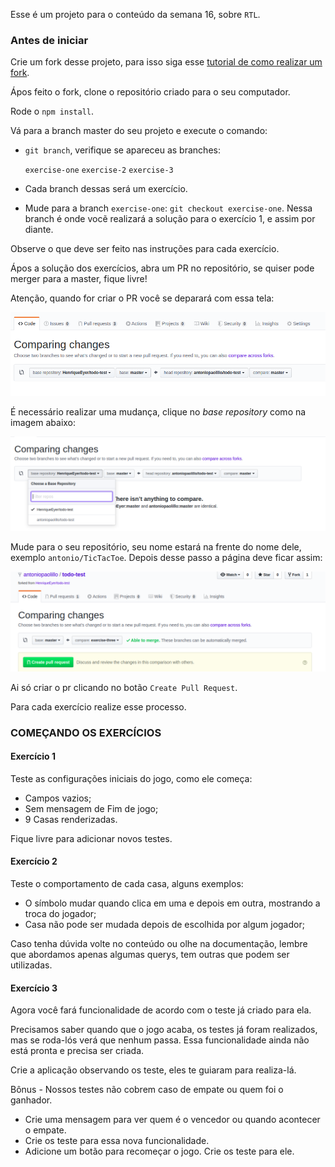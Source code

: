 Esse é um projeto para o conteúdo da semana 16, sobre `RTL`.

### Antes de iniciar

Crie um fork desse projeto, para isso siga esse [tutorial de como realizar um fork](https://github.com/facebook/create-react-app).

Ápos feito o fork, clone o repositório criado para o seu computador.

Rode o `npm install`.

Vá para a branch master do seu projeto e execute o comando:
- `git branch`, verifique se apareceu as branches:

  `exercise-one`
  `exercise-2`
  `exercise-3`

- Cada branch dessas será um exercício.
- Mude para a branch `exercise-one`: `git checkout exercise-one`. Nessa branch é onde vocẽ realizará a solução para o exercício 1, e assim por diante.

Observe o que deve ser feito nas instruções para cada exercício.

Ápos a solução dos exercícios, abra um PR no repositório, se quiser pode merger para a master, fique livre!

Atenção, quando for criar o PR você se deparará com essa tela:

![PR do exercício](images/example-pr.png)

É necessário realizar uma mudança, clique no *base repository* como na imagem abaixo:

![Mudando a base do repositório](images/change-base.png)

Mude para o seu repositório, seu nome estará na frente do nome dele, exemplo `antonio/TicTacToe`. Depois desse passo a página deve ficar assim:

![Ápos mudança](images/after-change.png)

Ai só criar o pr clicando no botão `Create Pull Request`.

Para cada exercício realize esse processo.

### COMEÇANDO OS EXERCÍCIOS

#### Exercício 1

Teste as configurações iniciais do jogo, como ele começa:

- Campos vazios;
- Sem mensagem de Fim de jogo;
- 9 Casas renderizadas.

Fique livre para adicionar novos testes.

#### Exercício 2

Teste o comportamento de cada casa, alguns exemplos:

- O símbolo mudar quando clica em uma e depois em outra, mostrando a troca do jogador;
- Casa não pode ser mudada depois de escolhida por algum jogador;

Caso tenha dúvida volte no conteúdo ou olhe na documentação, lembre que abordamos apenas algumas querys, tem outras que podem ser utilizadas.

#### Exercício 3 

Agora você fará funcionalidade de acordo com o teste já criado para ela.

Precisamos saber quando que o jogo acaba, os testes já foram realizados, mas se roda-lós verá que nenhum passa. Essa funcionalidade ainda não está pronta e precisa ser criada.

Crie a aplicação observando os teste, eles te guiaram para realiza-lá. 

Bônus - Nossos testes não cobrem caso de empate ou quem foi o ganhador.

- Crie uma mensagem para ver quem é o vencedor ou quando acontecer o empate.
- Crie os teste para essa nova funcionalidade.
- Adicione um botão para recomeçar o jogo. Crie os teste para ele.
